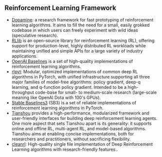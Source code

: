 ## Reinforcement Learning Framework

- [Dopamine](https://github.com/google/dopamine): a research framework for fast prototyping of reinforcement learning algorithms. It aims to fill the need for a small, easily grokked codebase in which users can freely experiment with wild ideas (speculative research).
- [RLlib](https://docs.ray.io/en/master/rllib/) is an open-source library for reinforcement learning (RL), offering support for production-level, highly distributed RL workloads while maintaining unified and simple APIs for a large variety of industry applications. 
- [OpenAI Baselines](https://github.com/openai/baselines) is a set of high-quality implementations of reinforcement learning algorithms.
- [rlpyt](https://github.com/astooke/rlpyt): Modular, optimized implementations of common deep RL algorithms in PyTorch, with unified infrastructure supporting all three major families of model-free algorithms: policy gradient, deep-q learning, and q-function policy gradient. Intended to be a high-throughput code-base for small- to medium-scale research (large-scale meaning like OpenAI Dota with 100's GPUs). 
- [Stable Baselines3](https://github.com/DLR-RM/stable-baselines3) (SB3) is a set of reliable implementations of reinforcement learning algorithms in PyTorch. 
- [Tianshou](https://github.com/thu-ml/tianshou) provides a high-performance, modularized framework and user-friendly interfaces for building deep reinforcement learning agents. One more aspect that sets Tianshou apart is its generality: it supports online and offline RL, multi-agent RL, and model-based algorithms. Tianshou aims at enabling concise implementations, both for researchers and practitioners, without sacrificing flexibility.
- [cleanrl](https://github.com/vwxyzjn/cleanrl): High-quality single file implementation of Deep Reinforcement Learning algorithms with research-friendly features .